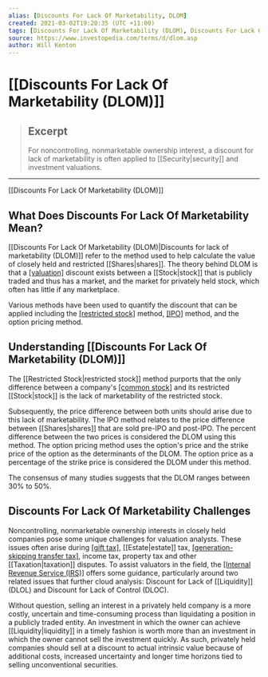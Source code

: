 ```yaml
---
alias: [Discounts For Lack Of Marketability, DLOM]
created: 2021-03-02T19:20:35 (UTC +11:00)
tags: [Discounts For Lack Of Marketability (DLOM), Discounts For Lack Of Marketability (DLOM)]
source: https://www.investopedia.com/terms/d/dlom.asp
author: Will Kenton
---
```


# [[Discounts For Lack Of Marketability (DLOM)]]

> ## Excerpt
> For noncontrolling, nonmarketable ownership interest, a discount for lack of marketability is often applied to [[Security|security]] and investment valuations.

---

[[Discounts For Lack Of Marketability (DLOM)]]
## What Does Discounts For Lack Of Marketability Mean?

[[Discounts For Lack Of Marketability (DLOM)|Discounts for lack of marketability (DLOM)]] refer to the method used to help calculate the value of closely held and restricted [[Shares|shares]]. The theory behind DLOM is that a [[valuation]](https://www.investopedia.com/terms/v/valuation.asp) discount exists between a [[Stock|stock]] that is publicly traded and thus has a market, and the market for privately held stock, which often has little if any marketplace. 

Various methods have been used to quantify the discount that can be applied including the [[restricted stock]](https://www.investopedia.com/terms/r/restrictedstock.asp) method, [[IPO]](https://www.investopedia.com/terms/i/ipo.asp) method, and the option pricing method.

## Understanding [[Discounts For Lack Of Marketability (DLOM)]]

The [[Restricted Stock|restricted stock]] method purports that the only difference between a company's [[common stock]](https://www.investopedia.com/terms/c/commonstock.asp) and its restricted [[Stock|stock]] is the lack of marketability of the restricted stock. 

Subsequently, the price difference between both units should arise due to this lack of marketability. The IPO method relates to the price difference between [[Shares|shares]] that are sold pre-IPO and post-IPO. The percent difference between the two prices is considered the DLOM using this method. The option pricing method uses the option's price and the strike price of the option as the determinants of the DLOM. The option price as a percentage of the strike price is considered the DLOM under this method.

The consensus of many studies suggests that the DLOM ranges between 30% to 50%.

## Discounts For Lack Of Marketability Challenges

Noncontrolling, nonmarketable ownership interests in closely held companies pose some unique challenges for valuation analysts. These issues often arise during [[gift tax]](https://www.investopedia.com/terms/g/gifttax.asp), [[Estate|estate]] tax, [[generation-skipping transfer tax]](https://www.investopedia.com/terms/g/generation-skipping-transfer-tax.asp), income tax, property tax and other [[Taxation|taxation]] disputes. To assist valuators in the field, the [[Internal Revenue Service (IRS)]](https://www.investopedia.com/terms/i/irs.asp) offers some guidance, particularly around two related issues that further cloud analysis: Discount for Lack of [[Liquidity]] (DLOL) and Discount for Lack of Control (DLOC).

Without question, selling an interest in a privately held company is a more costly, uncertain and time-consuming process than liquidating a position in a publicly traded entity. An investment in which the owner can achieve [[Liquidity|liquidity]] in a timely fashion is worth more than an investment in which the owner cannot sell the investment quickly. As such, privately held companies should sell at a discount to actual intrinsic value because of additional costs, increased uncertainty and longer time horizons tied to selling unconventional securities.
